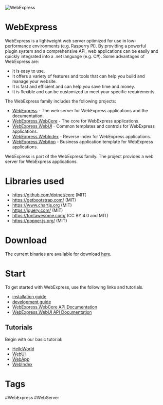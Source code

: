 ![WebExpress](https://raw.githubusercontent.com/ReneSchwarzer/WebExpress/main/assets/banner.png)

# WebExpress
WebExpress is a lightweight web server optimized for use in low-performance environments (e.g. Rasperry PI). By providing a powerful plugin system and a comprehensive API, web applications can be easily and quickly integrated into a .net language (e.g. C#). Some advantages of WebExpress are:

- It is easy to use.
- It offers a variety of features and tools that can help you build and manage your website.
- It is fast and efficient and can help you save time and money.
- It is flexible and can be customized to meet your specific requirements.

The WebExpress family includes the following projects:

- [WebExpress](https://github.com/ReneSchwarzer/WebExpress#readme) - The web server for WebExpress applications and the documentation.
- [WebExpress.WebCore](https://github.com/ReneSchwarzer/WebExpress.WebCore#readme) - The core for WebExpress applications.
- [WebExpress.WebUI](https://github.com/ReneSchwarzer/WebExpress.WebUI#readme) - Common templates and controls for WebExpress applications.
- [WebExpress.WebIndex](https://github.com/ReneSchwarzer/WebExpress.WebIndex#readme) - Reverse index for WebExpress applications.
- [WebExpress.WebApp](https://github.com/ReneSchwarzer/WebExpress.WebApp#readme) - Business application template for WebExpress applications.

WebExpress is part of the WebExpress family. The project provides a web server for WebExpress applications.

# Libraries used
- https://github.com/dotnet/core (MIT)
- https://getbootstrap.com/ (MIT)
- https://www.chartjs.org (MIT)
- https://jquery.com/ (MIT)
- https://fontawesome.com/ (CC BY 4.0 and MIT)
- https://popper.js.org/ (MIT)

# Download 
The current binaries are available for download [here](https://github.com/ReneSchwarzer/WebExpress/releases).

# Start
To get started with WebExpress, use the following links and tutorials.

- [installation guide](https://github.com/ReneSchwarzer/WebExpress/blob/main/doc/installation_guide.md) 
- [development guide](https://github.com/ReneSchwarzer/WebExpress/blob/main/doc/development_guide.md)
- [WebExpress.WebCore API Documentation](https://reneschwarzer.github.io/WebExpress.WebCore/) 
- [WebExpress.WebUI API Documentation](https://reneschwarzer.github.io/WebExpress.WebUI/) 

## Tutorials
Begin with our basic tutorial:
- [HelloWorld](https://github.com/ReneSchwarzer/WebExpress.Tutorial.HelloWorld#readme)
- [WebUI](https://github.com/ReneSchwarzer/WebExpress.Tutorial.WebUI#readme)
- [WebApp](https://github.com/ReneSchwarzer/WebExpress.Tutorial.WebApp#readme)
- [WebIndex](https://github.com/ReneSchwarzer/WebExpress.Tutorial.WebIndex#readme)

# Tags
#WebExpress #WebServer
